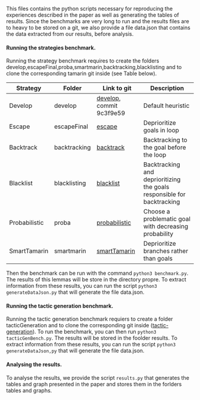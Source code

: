 This files contains the python scripts necessary for reproducing the experiences described in the paper as well as generating the tables of results.
Since the benchmarks are very long to run and the results files are to heavy to be stored on a git, we also provide a file data.json that contains the data extracted from our results, before analysis.

#### Running the strategies benchmark.
Running the strategy benchmark requires to create the folders develop,escapeFinal,proba,smartmarin,backtracking,blacklisting and to clone the corresponding tamarin git inside (see Table below).

| Strategy    | Folder | Link to git | Description |
| -------- | ------- | ------- | ------- |
| Develop  | develop | [develop](https://github.com/tamarin-prover/tamarin-prover), commit 9c3f9e59 | Default heuristic |
| Escape | escapeFinal   | [escape](https://anonymous.4open.science/r/tamarin-prover-0833) | Deprioritize goals in loop |
| Backtrack    | backtracking    | [backtrack](https://anonymous.4open.science/r/tamarin-prover-7D14/) | Backtracking to the goal before the loop |
| Blacklist | blacklisting | [blacklist](https://anonymous.4open.science/r/tamarin-prover-EFD7) | Backtracking and deprioritizing the goals responsible for backtracking |
| Probabilistic | proba | [probabilistic](https://anonymous.4open.science/r/tamarin-prover-7C6D/) | Choose a problematic goal with decreasing probability |
|SmartTamarin | smartmarin | [smartTamarin](https://anonymous.4open.science/r/tamarin-prover-8CDB/) | Deprioritize branches rather than goals |



Then the benchmark can be run with the command `python3 benchmark.py`. The results of this lemmas will be store in the directory propre.
To extract information from these results, you can run the script `python3 generateDataJson.py` that will generate the file data.json.

#### Running the tactic generation benchmark.
Running the tactic generation benchmark requiers to create a folder tacticGeneration and to clone the corresponding git inside ([tactic-generation](https://anonymous.4open.science/r/tamarin-prover-8725/)).
To run the benchmark, you can then run `python3 tacticGenBench.py`. The results will be stored in the foolder results.
To extract information from these results, you can run the script `python3 generateDataJson,py` that will generate the file data.json.

#### Analysing the results.
To analyse the results, we provide the script `results.py` that generates the tables and graph presented in the paper and stores them in the forlders tables and graphs.

